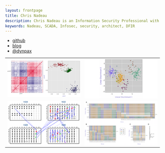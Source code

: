 ```yaml
---
layout: frontpage
title: Chris Nadeau
description: Chris Nadeau is an Information Security Professional with focusses on Cyber Incident Response, Security Architecture, and SCADA/ICS security
keywords: Nadeau, SCADA, Infosec, security, architect, DFIR
---
```


<div class="navbar">
  <div class="navbar-inner">
      <ul class="nav">
          <li><a href="https://github.com/dynamicparallax">github</a></li>
          <li><a href="https://dynamicparallax.wordpress.com/">blog</a></li>
          <li><a href="https://twitter.com/dynpax">@dynpax</a></li>
      </ul>
  </div>
</div>

<table class="wide">
<tr>
  <td class="left">
    <a href="pages/publpics/iplotCorr.html">
        <img src="assets/publpics/iplotCorr.png" alt="R/qtlcharts example" title="Pen Testing"/>
    </a>
  </td>
  <td class="right">
    <a href="pages/publpics/tian2016_fig4.html">
        <img src="assets/publpics/tian2016_fig4.png" alt="Tian et
        al. (2016) Fig 4" title="Incident Response"/>
    </a>
  </td>
</tr>
<tr>
  <td class="left">
    <a href="pages/publpics/samplemixups_fig7.html">
        <img src="assets/publpics/samplemixups_fig7.png" alt="Broman et al. (2013) Fig 7" title="OSINT"/>
    </a>
  </td>
  <td class="right">
    <a href="pages/publpics/isletc6_fig4.html">
        <img src="assets/publpics/isletc6_fig4.png" alt="Tian et al. (2015) Fig 4" title="Malware"/>
    </a>
  </td>
</tr>
</table>


